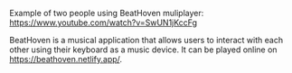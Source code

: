 Example of two people using BeatHoven muliplayer: https://www.youtube.com/watch?v=SwUN1jKccFg

BeatHoven is a musical application that allows users to interact with each other using their keyboard as a music device. It can be played online on https://beathoven.netlify.app/.
